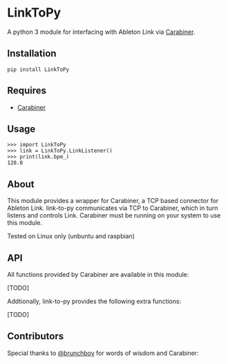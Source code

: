 # LinkToPy #
A python 3 module for interfacing with Ableton Link via [Carabiner](https://github.com/brunchboy/carabiner).

## Installation ##

    pip install LinkToPy
    
## Requires ##

- [Carabiner](https://github.com/brunchboy/carabiner)

## Usage ##

```pycon
>>> import LinkToPy
>>> link = LinkToPy.LinkListener()
>>> print(link.bpm_)
120.0
```

## About ##

This module provides a wrapper for Carabiner, a TCP based connector for Ableton Link. link-to-py communicates via TCP to Carabiner, which in turn listens and controls Link.
Carabiner must be running on your system to use this module. 

Tested on Linux only (unbuntu and raspbian)

## API ##

All functions provided by Carabiner are available in this module:

[TODO]

Addtionally, link-to-py provides the following extra functions:

[TODO]

## Contributors ##

Special thanks to [@brunchboy](https://github.com/brunchboy) for words of wisdom and Carabiner:

